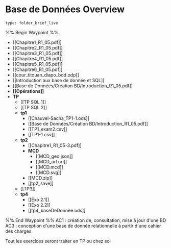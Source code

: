 # Base de Données Overview
 
```ccard
type: folder_brief_live
```
 
%% Begin Waypoint %%
- [[Chapitre1_R1_05.pdf]]
- [[Chapitre2_R1_05.pdf]]
- [[Chapitre3_R1_05.pdf]]
- [[Chapitre4_R1_05.pdf]]
- [[Chapitre5_R1_05.pdf]]
- [[Chapitre6_R1_05.pdf]]
- [[cour_titouan_diapo_bdd.odp]]
- [[Introduction aux base de donnée et SQL]]
- [[Base de Données/Création BD/Introduction_R1_05.pdf]]
- **[[Opérations]]**
- **TP**
	- [[TP SQL 1]]
	- [[TP SQL 2]]
	- **tp1**
		- [[Chauvel-Sacha_TP1-1.ods]]
		- [[Base de Données/Création BD/Introduction_R1_05.pdf]]
		- [[TP1_exam2.csv]]
		- [[TP1-1.csv]]
	- **tp2**
		- [[Chapitre1_R1_05-3.pdf]]
		- **MCD**
			- [[MCD_geo.json]]
			- [[MCD_url.url]]
			- [[MCD.mcd]]
			- [[MCD.svg]]
		- [[MCD.zip]]
		- [[tp2_save]]
	- [[TP3]]
	- **tp4**
		- [[Exo 2.1]]
		- [[Exo 2.2]]
		- [[tp4_baseDeDonnée.ods]]

%% End Waypoint %%
AC1 : création de, consultation, mise à jour d'une BD
AC3 : conception d'une base de donnée relationnelle à partir d'une cahier des charges

Tout les exercices seront traiter en TP ou chez soi